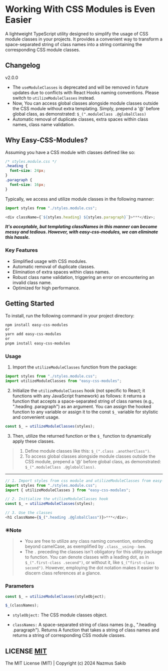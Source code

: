 # Working With CSS Modules is Even Easier

A lightweight TypeScript utility designed to simplify the usage of CSS module classes in your projects. It provides a convenient way to transform a space-separated string of class names into a string containing the corresponding CSS module classes.

## Changelog

v2.0.0

- The `useModuleClasses` is deprecated and will be removed in future updates due to conflicts with React Hooks naming conventions. Please switch to `utilizeModuleClasses` instead.
- Now, You can access global classes alongside module classes outside the CSS module without extra templating. Simply, prepend a '@' before global class, as demonstrated: `$_(".moduleClass .@globalClass)`
- Automatic removal of duplicate classes, extra spaces within class names, class name validation.

## Why Easy-CSS-Modules?

Assuming you have a CSS module with classes defined like so:

```css
/* styles.module.css */
.heading {
  font-size: 24px;
}
.paragraph {
  font-size: 16px;
}
```

Typically, we access and utilize module classes in the following manner:

```javascript
import styles from "./styles.module.css";

<div className={`${styles.heading} ${styles.paragraph}`}>***</div>;
```

**_It's acceptable, but templating classNames in this manner can become messy and tedious. However, with easy-css-modules, we can eliminate this hassle._**

### Key Features

- Simplified usage with CSS modules.
- Automatic removal of duplicate classes.
- Elimination of extra spaces within class names.
- Robust class name validation, triggering an error on encountering an invalid class name.
- Optimized for high performance.

## Getting Started

To install, run the following command in your project directory:

```bash
npm install easy-css-modules
or
yarn add easy-css-modules
or
pnpm install easy-css-modules
```

### Usage

1. Import the `utilizeModuleClasses` function from the package:

```javascript
import styles from "./styles.module.css";
import utilizeModuleClasses from "easy-css-modules";
```

2. Initialize the `utilizeModuleClasses` hook (not specific to React; it functions with any JavaScript framework) as follows: it returns a function that accepts a space-separated string of class names (e.g., ".heading .paragraph") as an argument. You can assign the hooked function to any variable or assign it to the const `$_` variable for stylistic and convenient usage.

```javascript
const $_ = utilizeModuleClasses(styles);
```

3. Then, utilize the returned function or the `$_` function to dynamically apply these classes.

> 1. Define module classes like this: `$_(".class .anotherClass")`.
> 2. To access global classes alongside module classes outside the CSS module, prepend a '@' before global class, as demonstrated: `$_(".moduleClass .@globalClass)`.

---

```javascript
// 1. Import styles from css module and utilizeModuleClasses from easy-css-modules.
import styles from "./styles.module.css";
import { utilizeModuleClasses } from "easy-css-modules";

// 2. Initialize the utilizeModuleClasses hook
const $_ = utilizeModuleClasses(styles);

// 3. Use the classes
<h1 className={$_(".heading .@globalClass")}>***</div>;
```

### ✳Note

> - You are free to utilize any class naming convention, extending beyond camelCase, as exemplified by `.class__using--bem`.
> - The `.` preceding the classes isn't obligatory for this utility package to function. You can denote classes with a leading dot, as in `$_(".first-class .second")`, or without it, like `$_("first-class second")`. However, employing the dot notation makes it easier to discern class references at a glance.

### Parameters

```javascript
const $_ = utilizeModuleClasses(styleObject);

$_(classNames);
```

- `styleObject:` The CSS module classes object.

- `classNames:` A space-separated string of class names (e.g., ".heading .paragraph").
  Returns
  A function that takes a string of class names and returns a string of corresponding CSS module classes.

## LICENSE [MIT](https://github.com/nazmus767921/easy-css-modules/blob/main/LISENSE)

The MIT License (MIT) | Copyright (c) 2024 Nazmus Sakib
